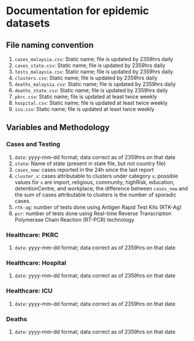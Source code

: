 # Documentation for epidemic datasets

## File naming convention

1) `cases_malaysia.csv`: Static name; file is updated by 2359hrs daily
2) `cases_state.csv`: Static name; file is updated by 2359hrs daily
3) `tests_malaysia.csv`: Static name; file is updated by 2359hrs daily
4) `clusters.csv`: Static name; file is updated by 2359hrs daily
5) `deaths_malaysia.csv`: Static name; file is updated by 2359hrs daily
6) `deaths_state.csv`: Static name; file is updated by 2359hrs daily
7) `pkrc.csv`: Static name; file is updated at least twice weekly
8) `hospital.csv`: Static name; file is updated at least twice weekly
9) `icu.csv`: Static name; file is updated at least twice weekly

## Variables and Methodology

### Cases and Testing

1) `date`: yyyy-mm-dd format; data correct as of 2359hrs on that date
2) `state`: Name of state (present in state file, but not country file)
3) `cases_new`: cases reported in the 24h since the last report
4) `cluster_x`: cases attributable to clusters under category `x`; possible values for `x` are import, religious, community, highRisk, education, detentionCentre, and workplace; the difference between `cases_new` and the sum of cases attributable to clusters is the number of sporadic cases.
5) `rtk-ag`: number of tests done using Antigen Rapid Test Kits (RTK-Ag)
6) `pcr`: number of tests done using Real-time Reverse Transcription Polymerase Chain Reaction (RT-PCR) technology

### Healthcare: PKRC

1) `date`: yyyy-mm-dd format; data correct as of 2359hrs on that date

### Healthcare: Hospital

1) `date`: yyyy-mm-dd format; data correct as of 2359hrs on that date

### Healthcare: ICU

1) `date`: yyyy-mm-dd format; data correct as of 2359hrs on that date

### Deaths

1) `date`: yyyy-mm-dd format; data correct as of 2359hrs on that date
